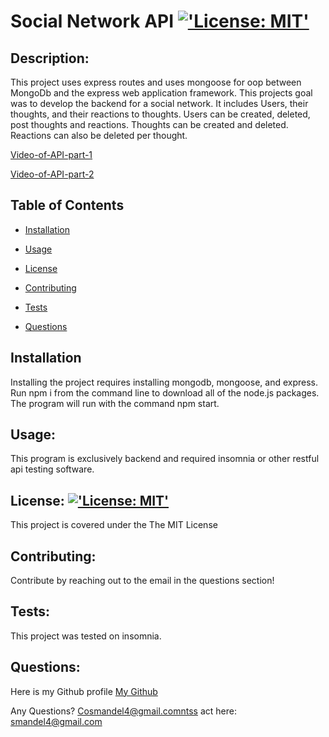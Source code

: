 # Social Network API [!['License: MIT'](https://img.shields.io/badge/License-MIT-yellow.svg)](https://opensource.org/licenses/MIT) 

## Description:

This project uses express routes and uses mongoose for oop between MongoDb and the express web application framework. This projects goal was to develop the backend for a social network. It includes Users, their thoughts, and their reactions to thoughts. Users can be created, deleted, post thoughts and reactions. Thoughts can be created and deleted. Reactions can also be deleted per thought.  
 
 [Video-of-API-part-1](https://watch.screencastify.com/v/bCVl4BvXDX4HNhvJ27QM)
 
 [Video-of-API-part-2](https://watch.screencastify.com/v/LoZ73ms7XrYJmRPVKxld)

## Table of Contents

* [Installation](#Installation)

* [Usage](#Usage)

* [License](#License)

* [Contributing](#Contributing)

* [Tests](#Tests)

* [Questions](#Questions)

## Installation

Installing the project requires installing mongodb, mongoose, and express. Run npm i from the command line to download all of the node.js packages. The program will run with the command npm start. 

## Usage:

This program is exclusively backend and required insomnia or other restful api testing software. 
 
## License: [!['License: MIT'](https://img.shields.io/badge/License-MIT-yellow.svg)](https://opensource.org/licenses/MIT)

This project is covered under the The MIT License 
 
## Contributing:

Contribute by reaching out to the email in the questions section! 
 
## Tests:

This project was tested on insomnia. 
 
## Questions:

Here is my Github profile [My Github](https://github.com/Sambalogna)
 
Any Questions? Cosmandel4@gmail.comntss act here: smandel4@gmail.com

                            